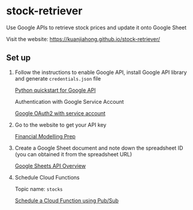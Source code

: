 # stock-retriever
Use Google APIs to retrieve stock prices and update it onto Google Sheet

Visit the website: https://kuanjiahong.github.io/stock-retriever/

## Set up
1. Follow the instructions to enable Google API, install Google API library and generate `credentials.json` file

   [Python quickstart for Google API](https://developers.google.com/docs/api/quickstart/python)

   Authentication with Google Service Account

   [Google OAuth2 with service account](https://developers.google.com/identity/protocols/oauth2/service-account#python)

3. Go to the website to get your API key

   [Financial Modelling Prep](https://site.financialmodelingprep.com/)

4. Create a Google Sheet document and note down the spreadsheet ID (you can obtained it from the spreadsheet URL)

   [Google Sheets API Overview](https://developers.google.com/sheets/api/guides/concepts)


5. Schedule Cloud Functions

   Topic name: `stocks`
   
   [Schedule a Cloud Function using Pub/Sub](https://cloud.google.com/scheduler/docs/tut-pub-sub)
